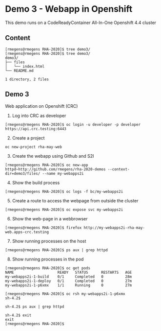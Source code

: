 # Demo 3 - Webapp in Openshift
This demo runs on a CodeReadyContainer All-In-One Openshift 4.4 cluster

## Content
```text
[rmegens@rmegens RHA-2020]$ tree demo3/
[rmegens@rmegens RHA-2020]$ tree demo3/
demo3/
├── files
│   └── index.html
└── README.md

1 directory, 2 files
```


## Demo 3
Web application on Openshift (CRC)
1. Log into CRC as developer
```text
[rmegens@rmegens RHA-2020]$ oc login -u developer -p developer https://api.crc.testing:6443
```
2. Create a project
```text
oc new-project rha-may-web
```
3. Create the webapp using Github and S2I
```text
[rmegens@rmegens RHA-2020]$ oc new-app httpd~http://github.com/rmegens/rha-2020-demos --context-dir=demo3/files/ --name my-webapps2i
```
4. Show the build process
```text
[rmegens@rmegens RHA-2020]$ oc logs -f bc/my-webapps2i
```
5. Create a route to access the webpage from outside the cluster
```text
[rmegens@rmegens RHA-2020]$ oc expose svc my-webapps2i
```
6. Show the web-page in a webbrowser
```text
[rmegens@rmegens RHA-2020]$ firefox http://my-webapps2i-rha-may-web.apps-crc.testing
```
7. Show running processes on the host
```text
[rmegens@rmegens RHA-2020]$ ps aux | grep httpd
```
8. Show running processes in the pod
```text
[rmegens@rmegens RHA-2020]$ oc get pods
NAME                    READY   STATUS      RESTARTS   AGE
my-webapps2i-1-build    0/1     Completed   0          28m
my-webapps2i-1-deploy   0/1     Completed   0          27m
my-webapps2i-1-p6xmx    1/1     Running     0          27m

[rmegens@rmegens RHA-2020]$ oc rsh my-webapps2i-1-p6xmx
sh-4.2$
 
sh-4.2$ ps aux | grep httpd

sh-4.2$ exit
exit
[rmegens@rmegens RHA-2020]$ 
```

